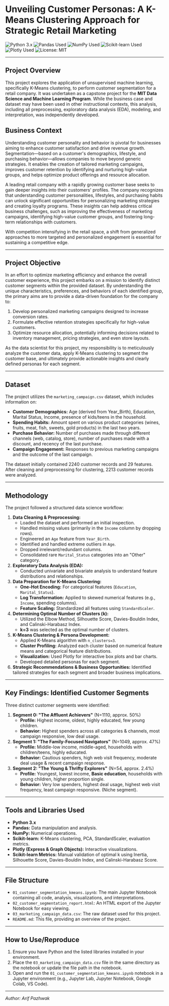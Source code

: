# Unveiling Customer Personas: A K-Means Clustering Approach for Strategic Retail Marketing

<p align="left">
  <img src="https://img.shields.io/badge/Python-3.x-blue.svg?style=flat-square" alt="Python 3.x"/>
  <img src="https://img.shields.io/badge/Pandas-Used-green.svg?style=flat-square" alt="Pandas Used"/>
  <img src="https://img.shields.io/badge/NumPy-Used-green.svg?style=flat-square" alt="NumPy Used"/>
  <img src="https://img.shields.io/badge/Scikit--learn-Used-orange.svg?style=flat-square" alt="Scikit-learn Used"/>
  <img src="https://img.shields.io/badge/Plotly-Used-purple.svg?style=flat-square" alt="Plotly Used"/>
  <img src="https://img.shields.io/badge/License-MIT-yellow.svg?style=flat-square" alt="License: MIT"/>
</p>

---

## Project Overview

This project explores the application of unsupervised machine learning, specifically K-Means clustering, to perform customer segmentation for a retail company. It was undertaken as a capstone project for the **MIT Data Science and Machine Learning Program**. While the business case and dataset may have been used in other instructional contexts, this analysis, including all preprocessing, exploratory data analysis (EDA), modeling, and interpretation, was independently developed.

## Business Context

Understanding customer personality and behavior is pivotal for businesses aiming to enhance customer satisfaction and drive revenue growth. Segmentation—based on a customer's demographics, lifestyle, and purchasing behavior—allows companies to move beyond generic strategies. It enables the creation of tailored marketing campaigns, improves customer retention by identifying and nurturing high-value groups, and helps optimize product offerings and resource allocation.

A leading retail company with a rapidly growing customer base seeks to gain deeper insights into their customers' profiles. The company recognizes that understanding customer personalities, lifestyles, and purchasing habits can unlock significant opportunities for personalizing marketing strategies and creating loyalty programs. These insights can help address critical business challenges, such as improving the effectiveness of marketing campaigns, identifying high-value customer groups, and fostering long-term relationships with customers.

With competition intensifying in the retail space, a shift from generalized approaches to more targeted and personalized engagement is essential for sustaining a competitive edge.

---

## Project Objective

In an effort to optimize marketing efficiency and enhance the overall customer experience, this project embarks on a mission to identify distinct customer segments within the provided dataset. By understanding the unique characteristics, preferences, and behaviors of each identified group, the primary aims are to provide a data-driven foundation for the company to:

1.  Develop personalized marketing campaigns designed to increase conversion rates.
2.  Formulate effective retention strategies specifically for high-value customers.
3.  Optimize resource allocation, potentially informing decisions related to inventory management, pricing strategies, and even store layouts.

As the data scientist for this project, my responsibility is to meticulously analyze the customer data, apply K-Means clustering to segment the customer base, and ultimately provide actionable insights and clearly defined personas for each segment.

---
## Dataset

The project utilizes the `marketing_campaign.csv` dataset, which includes information on:
* **Customer Demographics:** Age (derived from Year_Birth), Education, Marital Status, Income, presence of kids/teens in the household.
* **Spending Habits:** Amount spent on various product categories (wines, fruits, meat, fish, sweets, gold products) in the last two years.
* **Purchase Behavior:** Number of purchases made through different channels (web, catalog, store), number of purchases made with a discount, and recency of the last purchase.
* **Campaign Engagement:** Responses to previous marketing campaigns and the outcome of the last campaign.

The dataset initially contained 2240 customer records and 29 features. After cleaning and preprocessing for clustering, 2213 customer records were analyzed.

---
## Methodology

The project followed a structured data science workflow:

1.  **Data Cleaning & Preprocessing:**
    * Loaded the dataset and performed an initial inspection.
    * Handled missing values (primarily in the `Income` column by dropping rows).
    * Engineered an `Age` feature from `Year_Birth`.
    * Identified and handled extreme outliers in `Age`.
    * Dropped irrelevant/redundant columns.
    * Consolidated rare `Marital_Status` categories into an "Other" category.
2.  **Exploratory Data Analysis (EDA):**
    * Conducted univariate and bivariate analysis to understand feature distributions and relationships.
3.  **Data Preparation for K-Means Clustering:**
    * **One-Hot Encoding:** For categorical features (`Education`, `Marital_Status`).
    * **Log Transformation:** Applied to skewed numerical features (e.g., `Income`, spending columns).
    * **Feature Scaling:** Standardized all features using `StandardScaler`.
4.  **Determining Optimal Number of Clusters (k):**
    * Utilized the Elbow Method, Silhouette Score, Davies-Bouldin Index, and Calinski-Harabasz Index.
    * **k=3** was selected as the optimal number of clusters.
5.  **K-Means Clustering & Persona Development:**
    * Applied K-Means algorithm with `n_clusters=3`.
    * **Cluster Profiling:** Analyzed each cluster based on numerical feature means and categorical feature distributions.
    * **Visualization:** Used Plotly for interactive box plots and bar charts.
    * Developed detailed personas for each segment.
6.  **Strategic Recommendations & Business Opportunities:** Identified tailored strategies for each segment and broader business implications.

---
## Key Findings: Identified Customer Segments

Three distinct customer segments were identified:

1.  **Segment 0: "The Affluent Achievers"** (N=1110, approx. 50%)
    * **Profile:** Highest income, oldest, highly educated, few young children.
    * **Behavior:** Highest spenders across all categories & channels, most campaign responsive, low deal usage.
2.  **Segment 1: "The Family-Focused Navigators"** (N=1049, approx. 47%)
    * **Profile:** Middle-low income, middle-aged, households with children/teens, highly educated.
    * **Behavior:** Cautious spenders, high web visit frequency, moderate deal usage & recent campaign response.
3.  **Segment 2: "The Young & Thrifty Explorers"** (N=54, approx. 2.4%)
    * **Profile:** Youngest, lowest income, **Basic education**, households with young children, higher proportion single.
    * **Behavior:** Very low spenders, highest deal usage, highest web visit frequency, least campaign responsive. (Niche segment).

---
## Tools and Libraries Used

* **Python 3.x**
* **Pandas:** Data manipulation and analysis.
* **NumPy:** Numerical operations.
* **Scikit-learn:** K-Means clustering, PCA, StandardScaler, evaluation metrics.
* **Plotly (Express & Graph Objects):** Interactive visualizations.
* **Scikit-learn Metrics:** Manual validation of optimal k using Inertia, Silhouette Score, Davies-Bouldin Index, and Calinski-Harabasz Score.

---
## File Structure

* `01_customer_segmentation_kmeans.ipynb`: The main Jupyter Notebook containing all code, analysis, visualizations, and interpretations.
* `02_customer_segmentation_report.html`: An HTML export of the Jupyter Notebook for easy viewing.
* `03_marketing_campaign_data.csv`: The raw dataset used for this project.
* `README.md`: This file, providing an overview of the project.

---
## How to Use/Reproduce

1.  Ensure you have Python and the listed libraries installed in your environment.
2.  Place the `03_marketing_campaign_data.csv` file in the same directory as the notebook or update the file path in the notebook.
3.  Open and run the `01_customer_segmentation_kmeans.ipynb` notebook in a Jupyter environment (e.g., Jupyter Lab, Jupyter Notebook, Google Colab, VS Code).

---
*Author: Arif Pazhwak*
